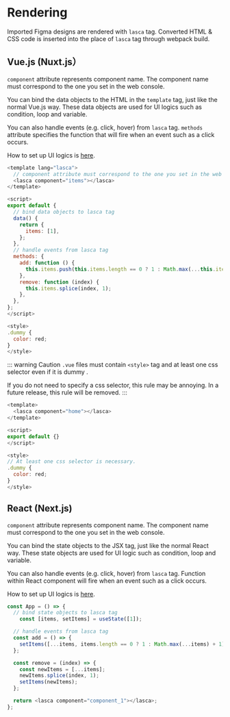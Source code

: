 # Rendering

Imported Figma designs are rendered with `lasca` tag. Converted HTML & CSS code is inserted into the place of `lasca` tag through webpack build.

## Vue.js (Nuxt.js）

`component`  attribute represents component name. The component name must correspond to the one you set in the web console.

You can bind the data objects to the HTML in the `template` tag, just like the normal Vue.js way. These data objects are used for UI logics such as condition, loop and variable.

You can also handle events (e.g. click, hover) from `lasca` tag. `methods` attribute specifies the function that will fire when an event such as a click occurs.

How to set up UI logics is [here](/development/ui_logics.md).

``` js
<template lang="lasca">
  // component attribute must correspond to the one you set in the web console.
  <lasca component="items"></lasca>
</template>

<script>
export default {
  // bind data objects to lasca tag
  data() {
    return {
      items: [1],
    };
  },
  // handle events from lasca tag
  methods: {
    add: function () {
      this.items.push(this.items.length == 0 ? 1 : Math.max(...this.items) + 1);
    },
    remove: function (index) {
      this.items.splice(index, 1);
    },
  },
};
</script>

<style>
.dummy {
  color: red;
}
</style>
```

::: warning Caution
`.vue` files must contain `<style>` tag and at least one css selector even if it is dummy .

If you do not need to specify a css selector, this rule may be annoying. In a future release, this rule will be removed.
:::

``` js
<template>
  <lasca component="home"></lasca>
</template>

<script>
export default {}
</script>

<style>
// At least one css selector is necessary.
.dummy {
  color: red;
}
</style>
```

## React (Next.js)

`component`  attribute represents component name. The component name must correspond to the one you set in the web console.

You can bind the state objects to the JSX tag, just like the normal React way. These state objects are used for UI logic such as condition, loop and variable.

You can also handle events (e.g. click, hover) from `lasca` tag. Function within React component will fire when an event such as a click occurs.

How to set up UI logics is [here](/development/ui_logics.md).

``` js
const App = () => {
  // bind state objects to lasca tag
	const [items, setItems] = useState([1]);

  // handle events from lasca tag
  const add = () => {
    setItems([...items, items.length == 0 ? 1 : Math.max(...items) + 1]);
  };

  const remove = (index) => {
    const newItems = [...items];
    newItems.splice(index, 1);
    setItems(newItems);
  };

  return <lasca component="component_1"></lasca>;
};
```